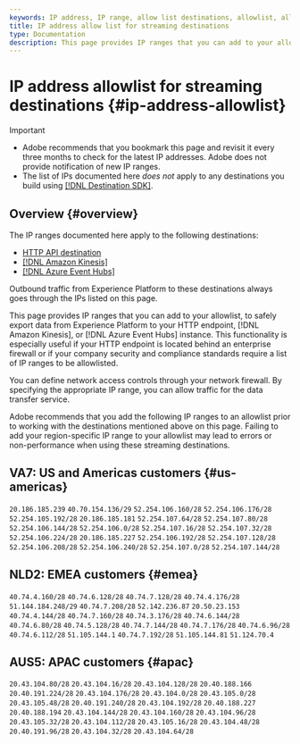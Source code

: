 ```yaml
---
keywords: IP address, IP range, allow list destinations, allowlist, allowlist streaming destinations
title: IP address allow list for streaming destinations 
type: Documentation
description: This page provides IP ranges that you can add to your allow list, to safely export data from Experience Platform to your HTTP REST API endpoint.
---
```

# IP address allowlist for streaming destinations {#ip-address-allowlist}

>[!IMPORTANT]
>
> * Adobe recommends that you bookmark this page and revisit it every three months to check for the latest IP addresses. Adobe does not provide notification of new IP ranges.
> * The list of IPs documented here *does not* apply to any destinations you build using [[!DNL Destination SDK]](/help/destinations/destination-sdk/overview.md).

## Overview {#overview}

The IP ranges documented here apply to the following destinations:

* [HTTP API destination](./http-destination.md)
* [[!DNL Amazon Kinesis]](/help/destinations/catalog/cloud-storage/amazon-kinesis.md)
* [[!DNL Azure Event Hubs]](/help/destinations/catalog/cloud-storage/azure-event-hubs.md)

Outbound traffic from Experience Platform to these destinations always goes through the IPs listed on this page.

This page provides IP ranges that you can add to your allowlist, to safely export data from Experience Platform to your HTTP endpoint, [!DNL Amazon Kinesis], or [!DNL Azure Event Hubs] instance. This functionality is especially useful if your HTTP endpoint is located behind an enterprise firewall or if your company security and compliance standards require a list of IP ranges to be allowlisted.

You can define network access controls through your network firewall. By specifying the appropriate IP range, you can allow traffic for the data transfer service.

Adobe recommends that you add the following IP ranges to an allowlist prior to working with the destinations mentioned above on this page. Failing to add your region-specific IP range to your allowlist may lead to errors or non-performance when using these streaming destinations.

## VA7: US and Americas customers {#us-americas}

`20.186.185.239`
`40.70.154.136/29`
`52.254.106.160/28`
`52.254.106.176/28`
`52.254.105.192/28`
`20.186.185.181`
`52.254.107.64/28`
`52.254.107.80/28`
`52.254.106.144/28`
`52.254.106.0/28`
`52.254.107.16/28`
`52.254.107.32/28`
`52.254.106.224/28`
`20.186.185.227`
`52.254.106.192/28`
`52.254.107.128/28`
`52.254.106.208/28`
`52.254.106.240/28`
`52.254.107.0/28`
`52.254.107.144/28`

## NLD2: EMEA customers {#emea}

`40.74.4.160/28`
`40.74.6.128/28`
`40.74.7.128/28`
`40.74.4.176/28`
`51.144.184.248/29`
`40.74.7.208/28`
`52.142.236.87`
`20.50.23.153`
`40.74.4.144/28`
`40.74.7.160/28`
`40.74.3.176/28`
`40.74.6.144/28`
`40.74.6.80/28`
`40.74.5.128/28`
`40.74.7.144/28`
`40.74.7.176/28`
`40.74.6.96/28`
`40.74.6.112/28`
`51.105.144.1`
`40.74.7.192/28`
`51.105.144.81`
`51.124.70.4`

## AUS5: APAC customers {#apac}

`20.43.104.80/28`
`20.43.104.16/28`
`20.43.104.128/28`
`20.40.188.166`
`20.40.191.224/28`
`20.43.104.176/28`
`20.43.104.0/28`
`20.43.105.0/28`
`20.43.105.48/28`
`20.40.191.240/28`
`20.43.104.192/28`
`20.40.188.227`
`20.40.188.194`
`20.43.104.144/28`
`20.43.104.160/28`
`20.43.104.96/28`
`20.43.105.32/28`
`20.43.104.112/28`
`20.43.105.16/28`
`20.43.104.48/28`
`20.40.191.96/28`
`20.43.104.32/28`
`20.43.104.64/28`